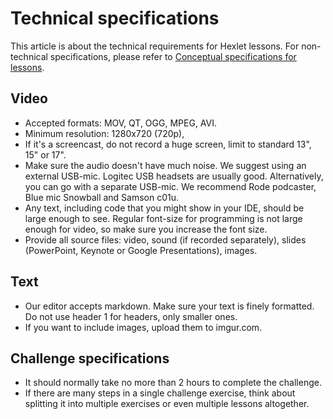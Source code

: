 # Technical specifications

This article is about the technical requirements for Hexlet lessons. For non-technical specifications, please refer to [Conceptual specifications for lessons](conceptual-specifications.md).

## Video

* Accepted formats: MOV, QT, OGG, MPEG, AVI.
* Minimum resolution: 1280x720 (720p),﻿
* If it's a screencast, do not record a huge screen, limit to standard 13", 15" or 17".
* Make sure the audio doesn't have much noise. We suggest using an external USB-mic. Logitec USB headsets are usually good. Alternatively, you can go with a separate USB-mic. We recommend Rode podcaster, Blue mic Snowball and Samson c01u﻿.
* Any text, including code that you might show in your IDE, should be large enough to see. Regular font-size for programming is not large enough for video, so make sure you increase the font size.
* Provide all source files: video, sound (if recorded separately), slides (PowerPoint, Keynote or Google Presentations), images.

## Text

* Our editor accepts markdown. Make sure your text is finely formatted. Do not use header 1 for headers, only smaller ones.
* If you want to include images, upload them to imgur.com.

## Challenge specifications

* It should normally take no more than 2 hours to complete the challenge.
* If there are many steps in a single challenge exercise, think about splitting it into multiple exercises or even multiple lessons altogether.